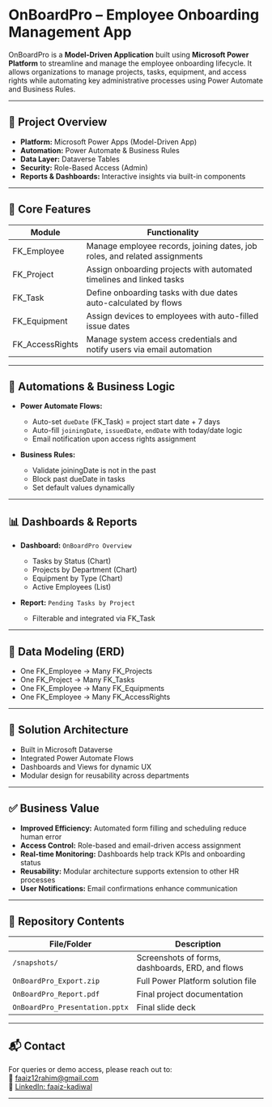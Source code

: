 # OnBoardPro – Employee Onboarding Management App

OnBoardPro is a **Model-Driven Application** built using **Microsoft Power Platform** to streamline and manage the employee onboarding lifecycle. It allows organizations to manage projects, tasks, equipment, and access rights while automating key administrative processes using Power Automate and Business Rules.

---

## 📌 Project Overview

- **Platform:** Microsoft Power Apps (Model-Driven App)
- **Automation:** Power Automate & Business Rules
- **Data Layer:** Dataverse Tables
- **Security:** Role-Based Access (Admin)
- **Reports & Dashboards:** Interactive insights via built-in components

---

## 🎯 Core Features

| Module           | Functionality                                                                 |
|------------------|-------------------------------------------------------------------------------|
| FK_Employee      | Manage employee records, joining dates, job roles, and related assignments   |
| FK_Project       | Assign onboarding projects with automated timelines and linked tasks         |
| FK_Task          | Define onboarding tasks with due dates auto-calculated by flows              |
| FK_Equipment     | Assign devices to employees with auto-filled issue dates                     |
| FK_AccessRights  | Manage system access credentials and notify users via email automation       |

---

## 🚀 Automations & Business Logic

- **Power Automate Flows:**
  - Auto-set `dueDate` (FK_Task) = project start date + 7 days
  - Auto-fill `joiningDate`, `issuedDate`, `endDate` with today/date logic
  - Email notification upon access rights assignment

- **Business Rules:**
  - Validate joiningDate is not in the past
  - Block past dueDate in tasks
  - Set default values dynamically

---

## 📊 Dashboards & Reports

- **Dashboard:** `OnBoardPro Overview`
  - Tasks by Status (Chart)
  - Projects by Department (Chart)
  - Equipment by Type (Chart)
  - Active Employees (List)

- **Report:** `Pending Tasks by Project`
  - Filterable and integrated via FK_Task

---

## 🧱 Data Modeling (ERD)

- One FK_Employee → Many FK_Projects
- One FK_Project → Many FK_Tasks
- One FK_Employee → Many FK_Equipments
- One FK_Employee → Many FK_AccessRights

---

## 🧩 Solution Architecture

- Built in Microsoft Dataverse
- Integrated Power Automate Flows
- Dashboards and Views for dynamic UX
- Modular design for reusability across departments

---

## ✅ Business Value

- **Improved Efficiency:** Automated form filling and scheduling reduce human error
- **Access Control:** Role-based and email-driven access assignment
- **Real-time Monitoring:** Dashboards help track KPIs and onboarding status
- **Reusability:** Modular architecture supports extension to other HR processes
- **User Notifications:** Email confirmations enhance communication

---

## 📁 Repository Contents

| File/Folder              | Description                                        |
|--------------------------|----------------------------------------------------|
| `/snapshots/`            | Screenshots of forms, dashboards, ERD, and flows   |
| `OnBoardPro_Export.zip`  | Full Power Platform solution file                  |
| `OnBoardPro_Report.pdf`  | Final project documentation                        |
| `OnBoardPro_Presentation.pptx` | Final slide deck                          |

---

## 📬 Contact

For queries or demo access, please reach out to:  
📧 faaiz12rahim@gmail.com  
🔗 [LinkedIn: faaiz-kadiwal](https://www.linkedin.com/in/faaiz-kadiwal-a872942b9/)  

---

